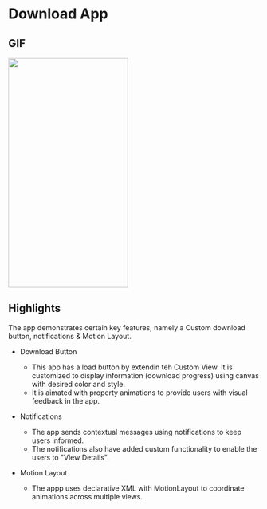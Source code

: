 # Download App

## GIF
<img src="https://user-images.githubusercontent.com/43718257/121768541-58bb8680-cb7c-11eb-88da-e6da385bc8ed.gif" width=240 height=460>

## Highlights

The app demonstrates certain key features, namely a Custom download button, notifications & Motion Layout.

* Download Button
  - This app has a load button by extendin teh Custom View. It is customized to display information (download progress) using canvas with desired color and style.
  - It is aimated with property animations to provide users with visual feedback in the app.

* Notifications
  - The app sends contextual messages using notifications to keep users informed.
  - The notifications also have added custom functionality to enable the users to "View Details".

* Motion Layout
  - The appp uses declarative XML with MotionLayout to coordinate animations across multiple views.
